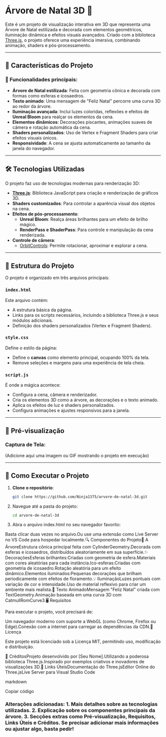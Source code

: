 # Árvore de Natal 3D 🎄

Este é um projeto de visualização interativa em 3D que representa uma Árvore de Natal estilizada e decorada com elementos geométricos, iluminação dinâmica e efeitos visuais avançados. Criado com a biblioteca [Three.js](https://threejs.org/), o projeto oferece uma experiência imersiva, combinando animação, shaders e pós-processamento.

---

## 🎨 Características do Projeto

### 🌟 Funcionalidades principais:
- **Árvore de Natal estilizada**: Feita com geometria cônica e decorada com formas como esferas e icosaedros.
- **Texto animado**: Uma mensagem de "Feliz Natal" percorre uma curva 3D ao redor da árvore.
- **Iluminação avançada**: Inclui luzes coloridas, reflexões e efeitos de **Unreal Bloom** para realçar os elementos da cena.
- **Elementos dinâmicos**: Decorações piscantes, animações suaves de câmera e rotação automática da cena.
- **Shaders personalizados**: Uso de Vertex e Fragment Shaders para criar efeitos visuais únicos.
- **Responsividade**: A cena se ajusta automaticamente ao tamanho da janela do navegador.

---

## 🛠️ Tecnologias Utilizadas

O projeto faz uso de tecnologias modernas para renderização 3D:

- **[Three.js](https://threejs.org/)**: Biblioteca JavaScript para criação e renderização de gráficos 3D.
- **Shaders customizados**: Para controlar a aparência visual dos objetos na cena.
- **Efeitos de pós-processamento**:
  - **Unreal Bloom**: Realça áreas brilhantes para um efeito de brilho mágico.
  - **RenderPass e ShaderPass**: Para controle e manipulação da cena renderizada.
- **Controle de câmera**:
  - [OrbitControls](https://threejs.org/docs/#examples/en/controls/OrbitControls): Permite rotacionar, aproximar e explorar a cena.

---

## 📂 Estrutura do Projeto

O projeto é organizado em três arquivos principais:

### `index.html`
Este arquivo contém:
- A estrutura básica da página.
- Links para os scripts necessários, incluindo a biblioteca Three.js e seus módulos adicionais.
- Definição dos shaders personalizados (Vertex e Fragment Shaders).

### `style.css`
Define o estilo da página:
- Define o **canvas** como elemento principal, ocupando 100% da tela.
- Remove seleções e margens para uma experiência de tela cheia.

### `script.js`
É onde a mágica acontece:
- Configura a cena, câmera e renderizador.
- Cria os elementos 3D como a árvore, as decorações e o texto animado.
- Aplica os efeitos de luz e shaders personalizados.
- Configura animações e ajustes responsivos para a janela.

---

## 🎥 Pré-visualização

### Captura de Tela:
(Adicione aqui uma imagem ou GIF mostrando o projeto em execução)

---

## 🚀 Como Executar o Projeto

1. **Clone o repositório**:
   ```bash
   git clone https://github.com/Ninja1375/arvore-de-natal-3d.git

2. Navegue até a pasta do projeto:

   ```bash
   cd arvore-de-natal-3d

3. Abra o arquivo index.html no seu navegador favorito:

Basta clicar duas vezes no arquivo.Ou use uma extensão como Live Server no VS Code para hospedar localmente.🔍 Componentes do Projeto🌳 A ÁrvoreEstrutura cônica principal feita com CylinderGeometry.Decorada com esferas e icosaedros, distribuídos aleatoriamente em sua superfície.✨ DecoraçõesEsferas brilhantes:Criadas com geometria de esfera.Materiais com cores aleatórias para cada instância.Ico-esferas:Criadas com geometria de icosaedro.Rotação aleatória para um efeito dinâmico.Elementos iluminados:Pequenas decorações que brilham periodicamente com efeitos de floramento.💡 IluminaçãoLuzes pontuais com variação de cor e intensidade.Uso de material reflexivo para criar um ambiente mais realista.📝 Texto AnimadoMensagem "Feliz Natal" criada com TextGeometry.Animação baseada em uma curva 3D com CatmullRomCurve3.🖥️ Requisitos

Para executar o projeto, você precisará de:

Um navegador moderno com suporte a WebGL (como Chrome, Firefox ou Edge).Conexão com a internet para carregar as dependências da CDN.📄 Licença

Este projeto está licenciado sob a Licença MIT, permitindo uso, modificação e distribuição.

🙌 CréditosProjeto desenvolvido por [Seu Nome].Utilizando a poderosa biblioteca Three.js.Inspirado por exemplos criativos e inovadores de visualizações 3D.🔗 Links ÚteisDocumentação do Three.jsEditor Online do Three.jsLive Server para Visual Studio Code

markdown

Copiar código

### Alterações adicionadas: 1. Mais detalhes sobre as tecnologias utilizadas. 2. Explicação sobre os componentes principais da árvore. 3. Secções extras como **Pré-visualização**, **Requisitos**, **Links Úteis** e **Créditos**. Se precisar adicionar mais informações ou ajustar algo, basta pedir! 
